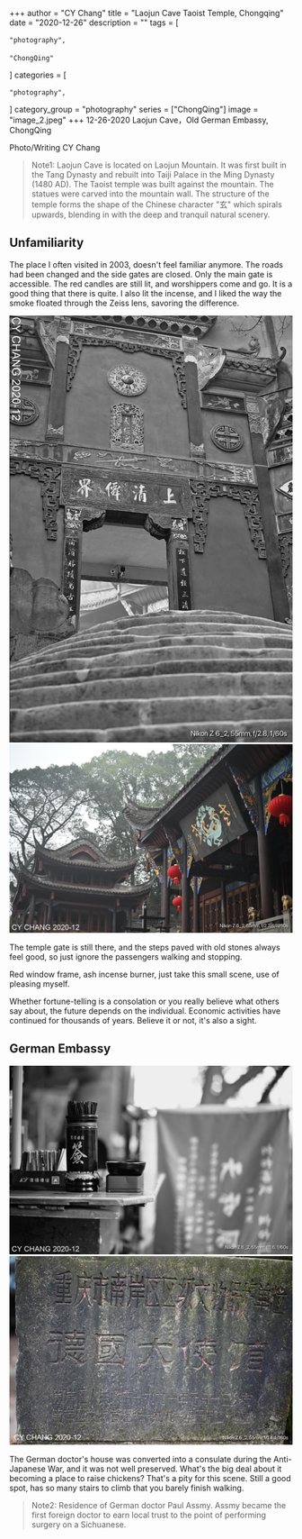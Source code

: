 +++
author = "CY Chang"
title = "Laojun Cave Taoist Temple, Chongqing"
date = "2020-12-26"
description = ""
tags = [

    "photography",

    "ChongQing"

]
categories = [

    "photography",

]
category_group = "photography"
series = ["ChongQing"]
image = "image_2.jpeg"
+++
12-26-2020 Laojun Cave，Old German Embassy, ChongQing 

Photo/Writing CY Chang

> Note1: Laojun Cave is located on Laojun Mountain. It was first built in the Tang Dynasty and rebuilt into Taiji Palace in the Ming Dynasty (1480 AD). The Taoist temple was built against the mountain. The statues were carved into the mountain wall. The structure of the temple forms the shape of the Chinese character "玄" which spirals upwards, blending in with the deep and tranquil natural scenery.

## Unfamiliarity

The place I often visited in 2003, doesn't feel familiar anymore. The roads had been changed and the side gates are closed. Only the main gate is accessible. The red candles are still lit, and worshippers come and go. It is a good thing that there is quite. I also lit the incense, and I liked the way the smoke floated through the Zeiss lens, savoring the difference.

![](image_1.png) ![](image_3.jpeg)

The temple gate is still there, and the steps paved with old stones always feel good, so just ignore the passengers walking and stopping.

Red window frame, ash incense burner, just take this small scene, use of pleasing myself.

Whether fortune-telling is a consolation or you really believe what others say about, the future depends on the individual. Economic activities have continued for thousands of years. Believe it or not, it's also a sight.

## German Embassy

![](image_2.jpeg) ![](image_4.jpeg)

The German doctor's house was converted into a consulate during the Anti-Japanese War, and it was not well preserved.
What's the big deal about it becoming a place to raise chickens? That's a pity for this scene. Still a good spot, has so many stairs to climb that you barely finish walking.

> Note2: Residence of German doctor Paul Assmy.  Assmy became the first foreign doctor to earn local trust to the point of performing surgery on a Sichuanese. 
